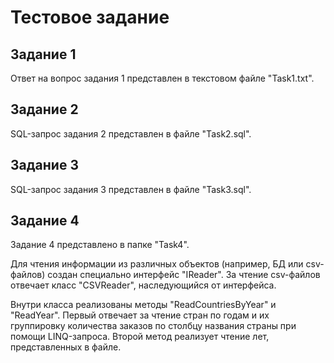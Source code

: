 # Тестовое задание

## Задание 1

Ответ на вопрос задания 1 представлен в текстовом файле "Task1.txt".

## Задание 2

SQL-запрос задания 2 представлен в файле "Task2.sql".

## Задание 3

SQL-запрос задания 3 представлен в файле "Task3.sql".

## Задание 4

Задание 4 представлено в папке "Task4".

Для чтения информации из различных объектов (например, БД или csv-файлов) создан специально интерфейс "IReader". За чтение csv-файлов отвечает класс "CSVReader", наследующийся от интерфейса.

Внутри класса реализованы методы "ReadCountriesByYear" и "ReadYear". Первый отвечает за чтение стран по годам и их группировку количества заказов по столбцу названия страны при помощи LINQ-запроса. Второй метод реализует чтение лет, представленных в файле.

